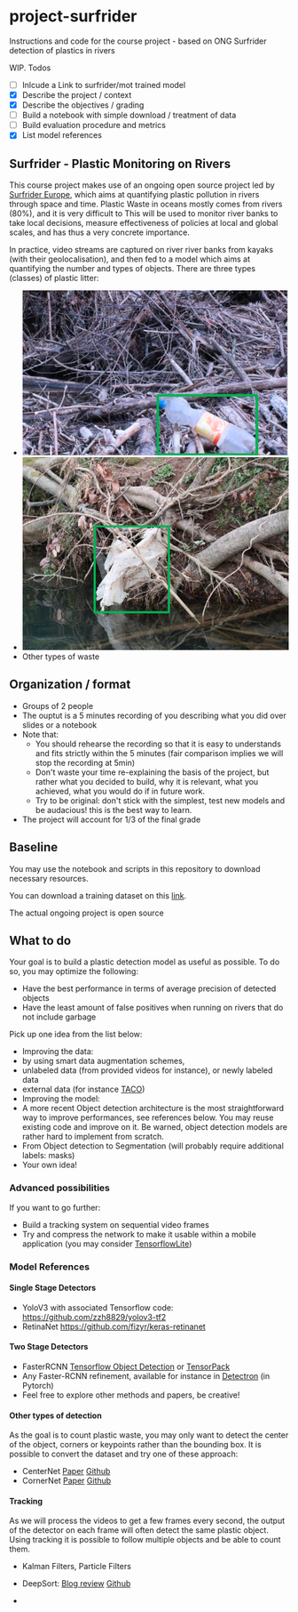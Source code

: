 # project-surfrider

Instructions and code for the course project - based on ONG Surfrider detection of plastics in rivers

WIP. Todos

- [ ] Inlcude a Link to surfrider/mot trained model
- [x] Describe the project / context
- [x] Describe the objectives / grading
- [ ] Build a notebook with simple download / treatment of data
- [ ] Build evaluation procedure and metrics
- [x] List model references

## Surfrider - Plastic Monitoring on Rivers

This course project makes use of an ongoing open source project led by [Surfrider Europe](https://surfrider.eu/), which aims at quantifying plastic pollution in rivers through space and time.
Plastic Waste in oceans mostly comes from rivers (80%), and it is very difficult to
This will be used to monitor river banks to take local decisions, measure effectiveness of policies at local and global scales, and has thus a very concrete importance.

In practice, video streams are captured on river river banks from kayaks (with their geolocalisation), and then fed to a model which aims at quantifying the number and types of objects.
There are three types (classes) of plastic litter:
- ![Plastic Bottles](/imgs/bottle.png?raw=true "Plastic Bottles")
- ![Plastic Framents](/imgs/fragment.png?raw=true "Plastic Fragments")
- Other types of waste

## Organization / format

- Groups of 2 people
- The ouptut is a 5 minutes recording of you describing what you did over slides or a notebook
- Note that:
  - You should rehearse the recording so that it is easy to understands and fits strictly within the 5 minutes (fair comparison implies we will stop the recording at 5min)
  - Don't waste your time re-explaining the basis of the project, but rather what you decided to build, why it is relevant, what you achieved, what you would do if in future work.
  - Try to be original: don't stick with the simplest, test new models and be audacious! this is the best way to learn.
- The project will account for 1/3 of the final grade

## Baseline

You may use the notebook and scripts in this repository to download necessary resources.

You can download a training dataset on this [link](http://files.heuritech.com/raw_files/dataset_surfrider_cleaned.zip).

The actual ongoing project is open source

## What to do

Your goal is to build a plastic detection model as useful as possible.
To do so, you may optimize the following:
- Have the best performance in terms of average precision of detected objects
- Have the least amount of false positives when running on rivers that do not include garbage

 Pick up one idea from the list below:
 - Improving the data:
  - by using smart data augmentation schemes,
  - unlabeled data (from provided videos for instance), or newly labeled data
  - external data (for instance [TACO](http://tacodataset.org/))
 - Improving the model:
  - A more recent Object detection architecture is the most straightforward way to improve performances, see references below. You may reuse existing code and improve on it. Be warned, object detection models are rather hard to implement from scratch.
  - From Object detection to Segmentation (will probably require additional labels: masks)
 - Your own idea!

### Advanced possibilities

If you want to go further:
- Build a tracking system on sequential video frames
- Try and compress the network to make it usable within a mobile application (you may consider [TensorflowLite](https://www.tensorflow.org/lite/models/object_detection/overview))

### Model References

#### Single Stage Detectors

- YoloV3 with associated Tensorflow code: https://github.com/zzh8829/yolov3-tf2
- RetinaNet https://github.com/fizyr/keras-retinanet

#### Two Stage Detectors

- FasterRCNN [Tensorflow Object Detection](https://github.com/tensorflow/models/tree/master/research/object_detection) or [TensorPack](https://github.com/tensorpack/tensorpack)
- Any Faster-RCNN refinement, available for instance in [Detectron](https://github.com/facebookresearch/Detectron) (in Pytorch)
- Feel free to explore other methods and papers, be creative!

#### Other types of detection

As the goal is to count plastic waste, you may only want to detect the center of the object, corners or keypoints rather than the bounding box. It is possible to convert the dataset and try one of these approach:
- CenterNet [Paper](https://arxiv.org/abs/1904.07850)  [Github](https://github.com/xingyizhou/CenterNet)
- CornerNet [Paper](https://arxiv.org/abs/1808.01244) [Github](https://github.com/princeton-vl/CornerNet)

#### Tracking

As we will process the videos to get a few frames every second, the output of the detector on each frame will often detect the same plastic object. Using tracking it is possible to follow multiple objects and be able to count them.

- Kalman Filters, Particle Filters
- DeepSort: [Blog review](https://nanonets.com/blog/object-tracking-deepsort/) [Github](https://github.com/nwojke/deep_sort)

-
